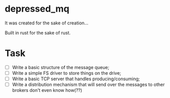 # depressed_mq

It was created for the sake of creation...

Built in rust for the sake of rust.

# Task

- [ ] Write a basic structure of the message queue;
- [ ] Write a simple FS driver to store things on the drive;
- [ ] Write a basic TCP server that handles producing/consuming;
- [ ] Write a distribution mechanism that will send over the messages to other brokers
don't even know how(??)
